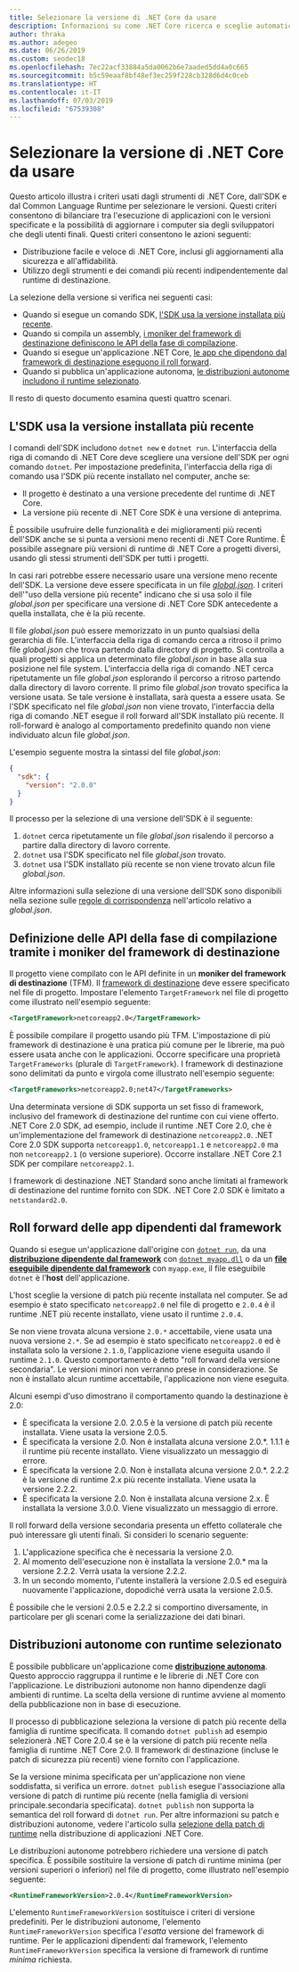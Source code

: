 ```yaml
---
title: Selezionare la versione di .NET Core da usare
description: Informazioni su come .NET Core ricerca e sceglie automaticamente le versioni runtime per un programma. Questo articolo illustra anche come forzare una versione specifica.
author: thraka
ms.author: adegeo
ms.date: 06/26/2019
ms.custom: seodec18
ms.openlocfilehash: 7ec22acf33884a5da0062b6e7aaded5dd4a0c665
ms.sourcegitcommit: b5c59eaaf8bf48ef3ec259f228cb328d6d4c0ceb
ms.translationtype: HT
ms.contentlocale: it-IT
ms.lasthandoff: 07/03/2019
ms.locfileid: "67539308"
---
```

# <a name="select-the-net-core-version-to-use"></a>Selezionare la versione di .NET Core da usare

Questo articolo illustra i criteri usati dagli strumenti di .NET Core, dall'SDK e dal Common Language Runtime per selezionare le versioni. Questi criteri consentono di bilanciare tra l'esecuzione di applicazioni con le versioni specificate e la possibilità di aggiornare i computer sia degli sviluppatori che degli utenti finali. Questi criteri consentono le azioni seguenti:

- Distribuzione facile e veloce di .NET Core, inclusi gli aggiornamenti alla sicurezza e all'affidabilità.
- Utilizzo degli strumenti e dei comandi più recenti indipendentemente dal runtime di destinazione.

La selezione della versione si verifica nei seguenti casi:

- Quando si esegue un comando SDK, [l'SDK usa la versione installata più recente](#the-sdk-uses-the-latest-installed-version).
- Quando si compila un assembly, [i moniker del framework di destinazione definiscono le API della fase di compilazione](#target-framework-monikers-define-build-time-apis).
- Quando si esegue un'applicazione .NET Core, [le app che dipendono dal framework di destinazione eseguono il roll forward](#framework-dependent-apps-roll-forward).
- Quando si pubblica un'applicazione autonoma, [le distribuzioni autonome includono il runtime selezionato](#self-contained-deployments-include-the-selected-runtime).

Il resto di questo documento esamina questi quattro scenari.

## <a name="the-sdk-uses-the-latest-installed-version"></a>L'SDK usa la versione installata più recente

I comandi dell'SDK includono `dotnet new` e `dotnet run`. L'interfaccia della riga di comando di .NET Core deve scegliere una versione dell'SDK per ogni comando `dotnet`. Per impostazione predefinita, l'interfaccia della riga di comando usa l'SDK più recente installato nel computer, anche se:

* Il progetto è destinato a una versione precedente del runtime di .NET Core.
* La versione più recente di .NET Core SDK è una versione di anteprima.

È possibile usufruire delle funzionalità e dei miglioramenti più recenti dell'SDK anche se si punta a versioni meno recenti di .NET Core Runtime. È possibile assegnare più versioni di runtime di .NET Core a progetti diversi, usando gli stessi strumenti dell'SDK per tutti i progetti.

In casi rari potrebbe essere necessario usare una versione meno recente dell'SDK. La versione deve essere specificata in un file [*global.json*](../tools/global-json.md). I criteri dell'"uso della versione più recente" indicano che si usa solo il file *global.json* per specificare una versione di .NET Core SDK antecedente a quella installata, che è la più recente.

Il file *global.json* può essere memorizzato in un punto qualsiasi della gerarchia di file. L'interfaccia della riga di comando cerca a ritroso il primo file *global.json* che trova partendo dalla directory di progetto. Si controlla a quali progetti si applica un determinato file *global.json* in base alla sua posizione nel file system. L'interfaccia della riga di comando .NET cerca ripetutamente un file *global.json* esplorando il percorso a ritroso partendo dalla directory di lavoro corrente. Il primo file *global.json* trovato specifica la versione usata. Se tale versione è installata, sarà questa a essere usata. Se l'SDK specificato nel file *global.json* non viene trovato, l'interfaccia della riga di comando .NET esegue il roll forward all'SDK installato più recente. Il roll-forward è analogo al comportamento predefinito quando non viene individuato alcun file *global.json*.

L'esempio seguente mostra la sintassi del file *global.json*:

``` json
{
  "sdk": {
    "version": "2.0.0"
  }
}
```

Il processo per la selezione di una versione dell'SDK è il seguente:

1. `dotnet` cerca ripetutamente un file *global.json* risalendo il percorso a partire dalla directory di lavoro corrente.
1. `dotnet` usa l'SDK specificato nel file *global.json* trovato.
1. `dotnet` usa l'SDK installato più recente se non viene trovato alcun file *global.json*.

Altre informazioni sulla selezione di una versione dell'SDK sono disponibili nella sezione sulle [regole di corrispondenza](../tools/global-json.md#matching-rules) nell'articolo relativo a *global.json*.

## <a name="target-framework-monikers-define-build-time-apis"></a>Definizione delle API della fase di compilazione tramite i moniker del framework di destinazione

Il progetto viene compilato con le API definite in un **moniker del framework di destinazione** (TFM). Il [framework di destinazione](../../standard/frameworks.md) deve essere specificato nel file di progetto. Impostare l'elemento `TargetFramework` nel file di progetto come illustrato nell'esempio seguente:

``` xml
<TargetFramework>netcoreapp2.0</TargetFramework>
```

È possibile compilare il progetto usando più TFM. L'impostazione di più framework di destinazione è una pratica più comune per le librerie, ma può essere usata anche con le applicazioni. Occorre specificare una proprietà `TargetFrameworks` (plurale di `TargetFramework`). I framework di destinazione sono delimitati da punto e virgola come illustrato nell'esempio seguente:

``` xml
<TargetFrameworks>netcoreapp2.0;net47</TargetFrameworks>
```

Una determinata versione di SDK supporta un set fisso di framework, inclusivo del framework di destinazione del runtime con cui viene offerto. .NET Core 2.0 SDK, ad esempio, include il runtime .NET Core 2.0, che è un'implementazione del framework di destinazione `netcoreapp2.0`. .NET Core 2.0 SDK supporta `netcoreapp1.0`, `netcoreapp1.1` e `netcoreapp2.0` ma non `netcoreapp2.1` (o versione superiore). Occorre installare .NET Core 2.1 SDK per compilare `netcoreapp2.1`.

I framework di destinazione .NET Standard sono anche limitati al framework di destinazione del runtime fornito con SDK. .NET Core 2.0 SDK è limitato a `netstandard2.0`.

## <a name="framework-dependent-apps-roll-forward"></a>Roll forward delle app dipendenti dal framework

Quando si esegue un'applicazione dall'origine con [`dotnet run`](../tools/dotnet-run.md), da una [**distribuzione dipendente dal framework**](../deploying/index.md#framework-dependent-deployments-fdd) con [`dotnet myapp.dll`](../tools/dotnet.md#description) o da un [**file eseguibile dipendente dal framework**](../deploying/index.md#framework-dependent-executables-fde) con `myapp.exe`, il file eseguibile `dotnet` è l'**host** dell'applicazione.

L'host sceglie la versione di patch più recente installata nel computer. Se ad esempio è stato specificato `netcoreapp2.0` nel file di progetto e `2.0.4` è il runtime .NET più recente installato, viene usato il runtime `2.0.4`.

Se non viene trovata alcuna versione `2.0.*` accettabile, viene usata una nuova versione `2.*`. Se ad esempio è stato specificato `netcoreapp2.0` ed è installata solo la versione `2.1.0`, l'applicazione viene eseguita usando il runtime `2.1.0`. Questo comportamento è detto "roll forward della versione secondaria". Le versioni minori non verranno prese in considerazione. Se non è installato alcun runtime accettabile, l'applicazione non viene eseguita.

Alcuni esempi d'uso dimostrano il comportamento quando la destinazione è 2.0:

- È specificata la versione 2.0. 2.0.5 è la versione di patch più recente installata. Viene usata la versione 2.0.5.
- È specificata la versione 2.0. Non è installata alcuna versione 2.0.*. 1.1.1 è il runtime più recente installato. Viene visualizzato un messaggio di errore.
- È specificata la versione 2.0. Non è installata alcuna versione 2.0.*. 2.2.2 è la versione di runtime 2.x più recente installata. Viene usata la versione 2.2.2.
- È specificata la versione 2.0. Non è installata alcuna versione 2.x. È installata la versione 3.0.0. Viene visualizzato un messaggio di errore.

Il roll forward della versione secondaria presenta un effetto collaterale che può interessare gli utenti finali. Si consideri lo scenario seguente:

1. L'applicazione specifica che è necessaria la versione 2.0.
2. Al momento dell'esecuzione non è installata la versione 2.0.* ma la versione 2.2.2. Verrà usata la versione 2.2.2.
3. In un secondo momento, l'utente installerà la versione 2.0.5 ed eseguirà nuovamente l'applicazione, dopodiché verrà usata la versione 2.0.5.

È possibile che le versioni 2.0.5 e 2.2.2 si comportino diversamente, in particolare per gli scenari come la serializzazione dei dati binari.

## <a name="self-contained-deployments-include-the-selected-runtime"></a>Distribuzioni autonome con runtime selezionato

È possibile pubblicare un'applicazione come [**distribuzione autonoma**](../deploying/index.md#self-contained-deployments-scd). Questo approccio raggruppa il runtime e le librerie di .NET Core con l'applicazione. Le distribuzioni autonome non hanno dipendenze dagli ambienti di runtime. La scelta della versione di runtime avviene al momento della pubblicazione non in base di esecuzione.

Il processo di pubblicazione seleziona la versione di patch più recente della famiglia di runtime specificata. Il comando `dotnet publish` ad esempio selezionerà .NET Core 2.0.4 se è la versione di patch più recente nella famiglia di runtime .NET Core 2.0. Il framework di destinazione (incluse le patch di sicurezza più recenti) viene fornito con l'applicazione.

Se la versione minima specificata per un'applicazione non viene soddisfatta, si verifica un errore. `dotnet publish` esegue l'associazione alla versione di patch di runtime più recente (nella famiglia di versioni principale.secondaria specificata). `dotnet publish` non supporta la semantica del roll forward di `dotnet run`. Per altre informazioni su patch e distribuzioni autonome, vedere l'articolo sulla [selezione della patch di runtime](../deploying/runtime-patch-selection.md) nella distribuzione di applicazioni .NET Core.

Le distribuzioni autonome potrebbero richiedere una versione di patch specifica. È possibile sostituire la versione di patch di runtime minima (per versioni superiori o inferiori) nel file di progetto, come illustrato nell'esempio seguente:

``` xml
<RuntimeFrameworkVersion>2.0.4</RuntimeFrameworkVersion>
```

L'elemento `RuntimeFrameworkVersion` sostituisce i criteri di versione predefiniti. Per le distribuzioni autonome, l'elemento `RuntimeFrameworkVersion` specifica l'*esatta* versione del framework di runtime. Per le applicazioni dipendenti dal framework, l'elemento `RuntimeFrameworkVersion` specifica la versione di framework di runtime *minima* richiesta.
